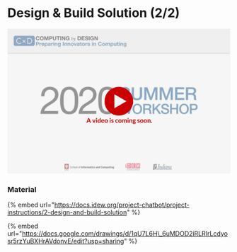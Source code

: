 # Design & Build Solution \(2/2\)

![](../../.gitbook/assets/vidcoming-welcome.png)

### Material

{% embed url="https://docs.idew.org/project-chatbot/project-instructions/2-design-and-build-solution" %}

{% embed url="https://docs.google.com/drawings/d/1qU7L6H\_6uMDOD2iRLRIrLcdyosr5rzYuBXHrAVdonvE/edit?usp=sharing" %}



